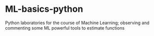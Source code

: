 # ML-basics-python
Python laboratories for the course of Machine Learning; observing and commenting some ML powerful tools to estimate functions
